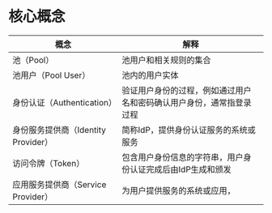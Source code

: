 # 核心概念

| 概念 | 解释 |
| ---- | ---- |
| 池（Pool）| 池用户和相关规则的集合 |
| 池用户（Pool User）| 池内的用户实体 |
| 身份认证（Authentication） | 验证用户身份的过程，例如通过用户名和密码确认用户身份，通常指登录过程 |
| 身份服务提供商（Identity Provider）| 简称IdP，提供身份认证服务的系统或服务 |
| 访问令牌（Token）| 包含用户身份信息的字符串，用户身份认证完成后由IdP生成和颁发 |
| 应用服务提供商（Service Provider）| 为用户提供服务的系统或应用，
